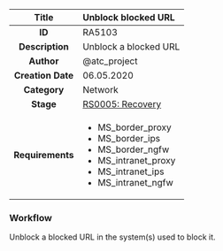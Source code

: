 | Title                       | Unblock blocked URL         |
|:---------------------------:|:--------------------|
| **ID**                      | RA5103            |
| **Description**             | Unblock a blocked URL   |
| **Author**                  | @atc_project        |
| **Creation Date**           | 06.05.2020 |
| **Category**                | Network      |
| **Stage**                   |[RS0005: Recovery](../Response_Stages/RS0005.md)| 
| **Requirements** |<ul><li>MS_border_proxy</li><li>MS_border_ips</li><li>MS_border_ngfw</li><li>MS_intranet_proxy</li><li>MS_intranet_ips</li><li>MS_intranet_ngfw</li></ul>|

### Workflow

Unblock a blocked URL in the system(s) used to block it.  
